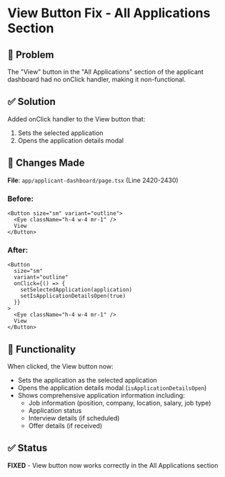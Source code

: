 # View Button Fix - All Applications Section

## 🔧 Problem
The "View" button in the "All Applications" section of the applicant dashboard had no onClick handler, making it non-functional.

## ✅ Solution
Added onClick handler to the View button that:
1. Sets the selected application
2. Opens the application details modal

## 📝 Changes Made

**File**: `app/applicant-dashboard/page.tsx` (Line 2420-2430)

### Before:
```tsx
<Button size="sm" variant="outline">
  <Eye className="h-4 w-4 mr-1" />
  View
</Button>
```

### After:
```tsx
<Button 
  size="sm" 
  variant="outline"
  onClick={() => {
    setSelectedApplication(application)
    setIsApplicationDetailsOpen(true)
  }}
>
  <Eye className="h-4 w-4 mr-1" />
  View
</Button>
```

## 🎯 Functionality
When clicked, the View button now:
- Sets the application as the selected application
- Opens the application details modal (`isApplicationDetailsOpen`)
- Shows comprehensive application information including:
  - Job information (position, company, location, salary, job type)
  - Application status
  - Interview details (if scheduled)
  - Offer details (if received)

## ✅ Status
**FIXED** - View button now works correctly in the All Applications section

